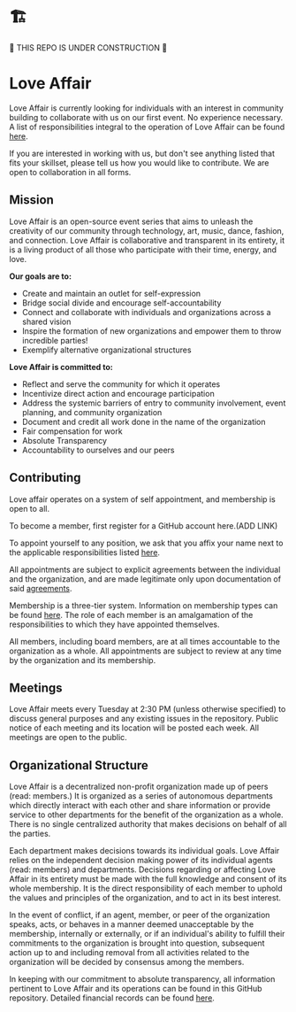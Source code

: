 # 🏗️
🚧 THIS REPO IS UNDER CONSTRUCTION 🚧

# Love Affair

Love Affair is currently looking for individuals with an interest in community building to collaborate with us on our first event. No experience necessary. A list of responsibilities integral to the operation of Love Affair can be found [here](./COOPERATIONS.md).

If you are interested in working with us, but don't see anything listed that fits your skillset, please tell us how you would like to contribute. We are open to collaboration in all forms.

## Mission

Love Affair is an open-source event series that aims to unleash the
creativity of our community through technology, art, music, dance, fashion, and
connection. Love Affair is collaborative and transparent in its entirety, it is
a living product of all those who participate with their time, energy, and love.

**Our goals are to:**

 - Create and maintain an outlet for self-expression
 - Bridge social divide and encourage self-accountability
 - Connect and collaborate with individuals and organizations across a
 shared vision
 - Inspire the formation of new organizations and empower them to throw incredible parties!
 - Exemplify alternative organizational structures

**Love Affair is committed to:**

 - Reflect and serve the community for which it operates
 - Incentivize direct action and encourage participation
 - Address the systemic barriers of entry to community involvement, event planning, and community organization
 - Document and credit all work done in the name of the organization
 - Fair compensation for work
 - Absolute Transparency
 - Accountability to ourselves and our peers

## Contributing

 Love affair operates on a system of self appointment, and membership is open to all.  

To become a member, first register for a GitHub account here.(ADD LINK)

To appoint yourself to any position, we ask that you affix your name next to the applicable responsibilities listed [here](./COOPERATIONS.md).

All appointments are subject to explicit agreements between the individual and the organization, and are made legitimate only upon documentation of said [agreements](./AGREEMENTS.md).

Membership is a three-tier system. Information on membership types can be found [here](./MEMBERS.md). The role of each member is an amalgamation of the responsibilities to which they have appointed themselves.

All members, including board members, are at all times accountable to the organization as a whole. All appointments are subject to review at any time by the organization and its membership.

## Meetings

Love Affair meets every Tuesday at 2:30 PM (unless otherwise specified) to discuss general purposes and any existing issues in the repository. Public notice of each meeting and its location will be posted each week. All meetings are open to the public.

## Organizational Structure

Love Affair is a decentralized non-profit organization made up of peers (read: members.) It is organized as a series of autonomous departments which directly interact with each other and share information or provide service to other departments for the benefit of the organization as a whole. There is no single centralized authority that makes decisions on behalf of all the parties.

Each department makes decisions towards its individual goals. Love Affair relies on the independent decision making power of its individual agents (read: members) and departments. Decisions regarding or affecting Love Affair in its entirety must be made with the full knowledge and consent of its whole membership. It is the direct responsibility of each member to uphold the values and principles of the organization, and to act in its best interest.

In the event of conflict, if an agent, member, or peer of the organization speaks, acts, or behaves in a manner deemed unacceptable by the membership, internally or externally, or if an individual's ability to fulfill their commitments to the organization is brought into question, subsequent action up to and including removal from all activities related to the organization will be decided by consensus among the members.

In keeping with our commitment to absolute transparency, all information pertinent to Love Affair and its operations can be found in this GitHub repository. Detailed financial records can be found [here](./FINANCIAL.md).
